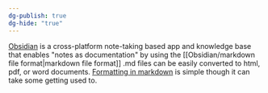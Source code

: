 ```yaml
---
dg-publish: true
dg-hide: "true"
---
```

[Obsidian](https://obsidian.md) is a cross-platform note-taking based app and knowledge base that enables "notes as documentation" by using the [[Obsidian/markdown file format\|markdown file format]] .md files can be easily converted to html, pdf, or word documents. [Formatting in markdown](https://www.markdownguide.org/basic-syntax/) is simple though it can take some getting used to.